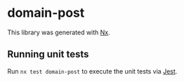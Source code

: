 # domain-post

This library was generated with [Nx](https://nx.dev).

## Running unit tests

Run `nx test domain-post` to execute the unit tests via [Jest](https://jestjs.io).
